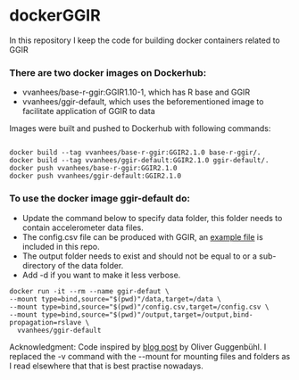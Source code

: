 # dockerGGIR
In this repository I keep the code for building docker containers related to GGIR

### There are two docker images on Dockerhub:
- vvanhees/base-r-ggir:GGIR1.10-1, which has R base and GGIR
- vvanhees/ggir-default, which uses the beforementioned image to facilitate application of GGIR to data

Images were built and pushed to Dockerhub with following commands:

```

docker build --tag vvanhees/base-r-ggir:GGIR2.1.0 base-r-ggir/.
docker build --tag vvanhees/ggir-default:GGIR2.1.0 ggir-default/.
docker push vvanhees/base-r-ggir:GGIR2.1.0
docker push vvanhees/ggir-default:GGIR2.1.0
```


### To use the docker image ggir-default do:
- Update the command below to specify data folder, this folder needs to contain accelerometer data files.
- The config.csv file can be produced with GGIR, an [example file](ggir-default/config.csv) is included in this repo.
- The output folder needs to exist and should not be equal to or a sub-directory of the data folder.
- Add -d if you want to make it less verbose.

```
docker run -it --rm --name ggir-defaut \
--mount type=bind,source="$(pwd)"/data,target=/data \
--mount type=bind,source="$(pwd)"/config.csv,target=/config.csv \
--mount type=bind,source="$(pwd)"/output,target=/output,bind-propagation=rslave \
  vvanhees/ggir-default
```

Acknowledgment: Code inspired by [blog post](https://www.r-bloggers.com/running-your-r-script-in-docker/) by Oliver Guggenbühl. I replaced the -v command with the --mount for mounting files and folders as I read elsewhere that that is best practise nowadays.
